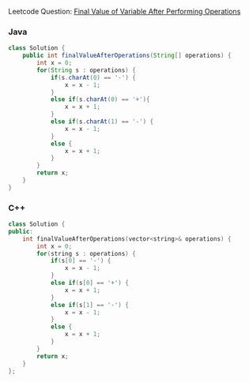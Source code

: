 Leetcode Question: [Final Value of Variable After Performing Operations](https://leetcode.com/problems/final-value-of-variable-after-performing-operations/)

### Java
```java
class Solution {
    public int finalValueAfterOperations(String[] operations) {
        int x = 0;
        for(String s : operations) {
            if(s.charAt(0) == '-') {
                x = x - 1;
            }
            else if(s.charAt(0) == '+'){
                x = x + 1;
            }
            else if(s.charAt(1) == '-') {
                x = x - 1;
            }
            else {
                x = x + 1;
            }
        }
        return x;
    }
}
```

### C++
```cpp
class Solution {
public:
    int finalValueAfterOperations(vector<string>& operations) {
        int x = 0;
        for(string s : operations) {
            if(s[0] == '-') {
                x = x - 1;
            }
            else if(s[0] == '+') {
                x = x + 1;
            }
            else if(s[1] == '-') {
                x = x - 1;
            }
            else {
                x = x + 1;
            }
        }
        return x;
    }
};
```
